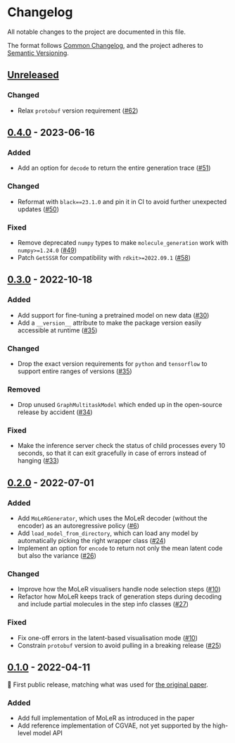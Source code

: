 # Changelog

All notable changes to the project are documented in this file.

The format follows [Common Changelog](https://common-changelog.org/),
and the project adheres to [Semantic Versioning](https://semver.org/spec/v2.0.0.html).

## [Unreleased]

### Changed
- Relax `protobuf` version requirement ([#62](https://github.com/microsoft/molecule-generation/pull/62))

## [0.4.0] - 2023-06-16

### Added
- Add an option for `decode` to return the entire generation trace ([#51](https://github.com/microsoft/molecule-generation/pull/51))

### Changed
- Reformat with `black==23.1.0` and pin it in CI to avoid further unexpected updates ([#50](https://github.com/microsoft/molecule-generation/pull/50))

### Fixed
- Remove deprecated `numpy` types to make `molecule_generation` work with `numpy>=1.24.0` ([#49](https://github.com/microsoft/molecule-generation/pull/49))
- Patch `GetSSSR` for compatibility with `rdkit>=2022.09.1` ([#58](https://github.com/microsoft/molecule-generation/pull/58))

## [0.3.0] - 2022-10-18

### Added
- Add support for fine-tuning a pretrained model on new data ([#30](https://github.com/microsoft/molecule-generation/pull/30))
- Add a `__version__` attribute to make the package version easily accessible at runtime ([#35](https://github.com/microsoft/molecule-generation/pull/35))

### Changed
- Drop the exact version requirements for `python` and `tensorflow` to support entire ranges of versions ([#35](https://github.com/microsoft/molecule-generation/pull/35))

### Removed
- Drop unused `GraphMultitaskModel` which ended up in the open-source release by accident ([#34](https://github.com/microsoft/molecule-generation/pull/34))

### Fixed
- Make the inference server check the status of child processes every 10 seconds, so that it can exit gracefully in case of errors instead of hanging ([#33](https://github.com/microsoft/molecule-generation/pull/33))

## [0.2.0] - 2022-07-01

### Added
- Add `MoLeRGenerator`, which uses the MoLeR decoder (without the encoder) as an autoregressive policy ([#6](https://github.com/microsoft/molecule-generation/pull/6))
- Add `load_model_from_directory`, which can load any model by automatically picking the right wrapper class ([#24](https://github.com/microsoft/molecule-generation/pull/24))
- Implement an option for `encode` to return not only the mean latent code but also the variance ([#26](https://github.com/microsoft/molecule-generation/pull/26))

### Changed
- Improve how the MoLeR visualisers handle node selection steps ([#10](https://github.com/microsoft/molecule-generation/pull/10))
- Refactor how MoLeR keeps track of generation steps during decoding and include partial molecules in the step info classes ([#27](https://github.com/microsoft/molecule-generation/pull/27))

### Fixed
- Fix one-off errors in the latent-based visualisation mode ([#10](https://github.com/microsoft/molecule-generation/pull/10))
- Constrain `protobuf` version to avoid pulling in a breaking release ([#25](https://github.com/microsoft/molecule-generation/pull/25))

## [0.1.0] - 2022-04-11

:seedling: First public release, matching what was used for [the original paper](https://arxiv.org/abs/2103.03864).

### Added
- Add full implementation of MoLeR as introduced in the paper
- Add reference implementation of CGVAE, not yet supported by the high-level model API

[Unreleased]: https://github.com/microsoft/molecule-generation/compare/v0.4.0...HEAD
[0.1.0]: https://github.com/microsoft/molecule-generation/releases/tag/v0.1.0
[0.2.0]: https://github.com/microsoft/molecule-generation/releases/tag/v0.2.0
[0.3.0]: https://github.com/microsoft/molecule-generation/releases/tag/v0.3.0
[0.4.0]: https://github.com/microsoft/molecule-generation/releases/tag/v0.4.0
